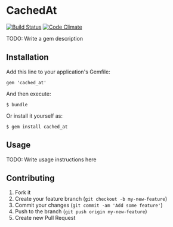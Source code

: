 # CachedAt

[![Build Status](https://api.travis-ci.org/delwyn/cached_at.png?branch=master)](http://travis-ci.org/delwyn/cached_at)
[![Code Climate](https://codeclimate.com/github/delwyn/cached_at.png)](https://codeclimate.com/github/delwyn/cached_at)

TODO: Write a gem description

## Installation

Add this line to your application's Gemfile:

    gem 'cached_at'

And then execute:

    $ bundle

Or install it yourself as:

    $ gem install cached_at

## Usage

TODO: Write usage instructions here

## Contributing

1. Fork it
2. Create your feature branch (`git checkout -b my-new-feature`)
3. Commit your changes (`git commit -am 'Add some feature'`)
4. Push to the branch (`git push origin my-new-feature`)
5. Create new Pull Request
